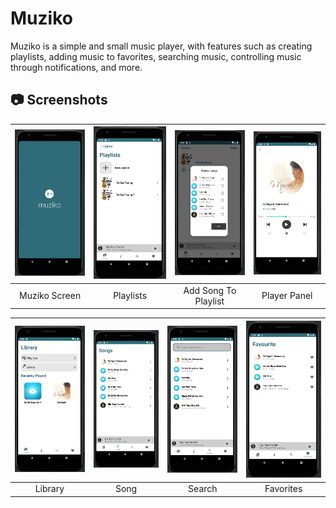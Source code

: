 # Muziko
Muziko is a simple and small music player, with features such as creating playlists, adding music to favorites, searching music, controlling music through notifications, and more.
## 📷 Screenshots 

<img src="muziko/MuzikoScreen.png" width="200"/> | <img src="muziko/Playlists.png" width="200"/> | <img src="muziko/Add Song To Playlist.png" width="200"/> | <img src="muziko/Player Panel.png" width="200"/> 
|:---:|:---:|:---:|:---:|
|Muziko Screen | Playlists | Add Song To Playlist | Player Panel


| <img src="muziko/Library.png" width="200"/> | <img src="muziko/Song.png" width="200"/> | <img src="muziko/Search.png" width="200"/> | <img src="muziko/Favorites.png" width="200"/> 
|:---:|:---:|:---:|:---:|
| Library | Song | Search | Favorites|
